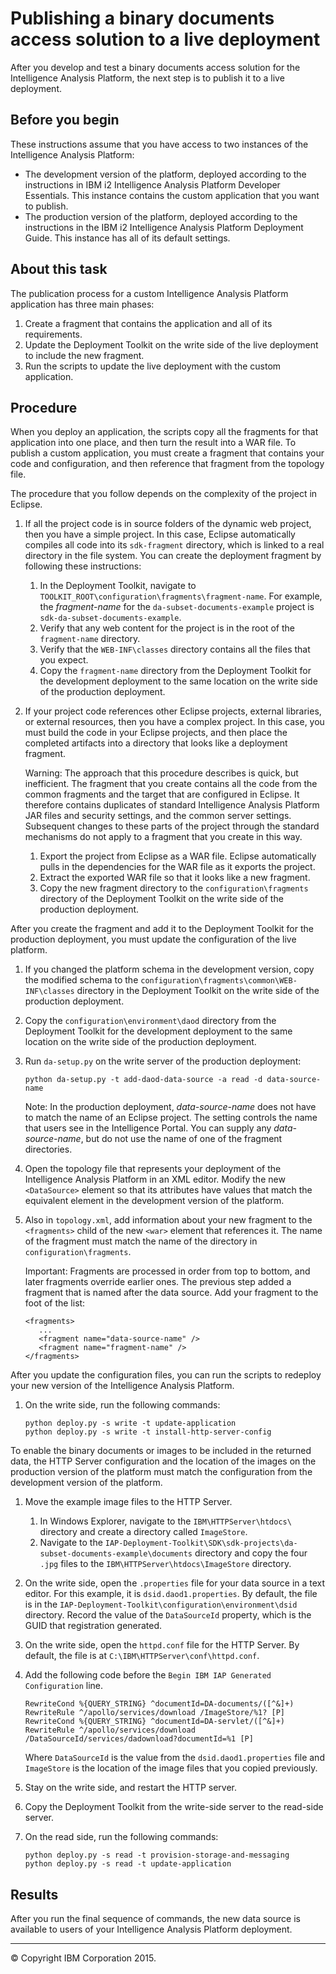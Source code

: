 Publishing a binary documents access solution to a live deployment
==================================================================

After you develop and test a binary documents access solution for the Intelligence Analysis Platform, the next step is to publish it to a live deployment.

Before you begin
----------------

These instructions assume that you have access to two instances of the Intelligence Analysis Platform:

-   The development version of the platform, deployed according to the instructions in IBM i2 Intelligence Analysis Platform Developer Essentials. This instance contains the custom application that you want to publish.
-   The production version of the platform, deployed according to the instructions in the IBM i2 Intelligence Analysis Platform Deployment Guide. This instance has all of its default settings.

About this task
---------------

The publication process for a custom Intelligence Analysis Platform application has three main phases:

1.  Create a fragment that contains the application and all of its requirements.
2.  Update the Deployment Toolkit on the write side of the live deployment to include the new fragment.
3.  Run the scripts to update the live deployment with the custom application.

Procedure
---------

When you deploy an application, the scripts copy all the fragments for that application into one place, and then turn the result into a WAR file. To publish a custom application, you must create a fragment that contains your code and configuration, and then reference that fragment from the topology file.

The procedure that you follow depends on the complexity of the project in Eclipse.

1.  If all the project code is in source folders of the dynamic web project, then you have a simple project. In this case, Eclipse automatically compiles all code into its `sdk-fragment` directory, which is linked to a real directory in the file system. You can create the deployment fragment by following these instructions:
    1.  In the Deployment Toolkit, navigate to `TOOLKIT_ROOT\configuration\fragments\fragment-name`. For example, the *fragment-name* for the `da-subset-documents-example` project is `sdk-da-subset-documents-example`.
    2.  Verify that any web content for the project is in the root of the `fragment-name` directory.
    3.  Verify that the `WEB-INF\classes` directory contains all the files that you expect.
    4.  Copy the `fragment-name` directory from the Deployment Toolkit for the development deployment to the same location on the write side of the production deployment.

2.  If your project code references other Eclipse projects, external libraries, or external resources, then you have a complex project. In this case, you must build the code in your Eclipse projects, and then place the completed artifacts into a directory that looks like a deployment fragment.

    Warning: The approach that this procedure describes is quick, but inefficient. The fragment that you create contains all the code from the common fragments and the target that are configured in Eclipse. It therefore contains duplicates of standard Intelligence Analysis Platform JAR files and security settings, and the common server settings. Subsequent changes to these parts of the project through the standard mechanisms do not apply to a fragment that you create in this way.

    1.  Export the project from Eclipse as a WAR file. Eclipse automatically pulls in the dependencies for the WAR file as it exports the project.
    2.  Extract the exported WAR file so that it looks like a new fragment.
    3.  Copy the new fragment directory to the `configuration\fragments` directory of the Deployment Toolkit on the write side of the production deployment.

After you create the fragment and add it to the Deployment Toolkit for the production deployment, you must update the configuration of the live platform.

1.  If you changed the platform schema in the development version, copy the modified schema to the `configuration\fragments\common\WEB-INF\classes` directory in the Deployment Toolkit on the write side of the production deployment.
2.  Copy the `configuration\environment\daod` directory from the Deployment Toolkit for the development deployment to the same location on the write side of the production deployment.
3.  Run `da-setup.py` on the write server of the production deployment:

    ``` {.pre .codeblock}
    python da-setup.py -t add-daod-data-source -a read -d data-source-name
    ```

    Note: In the production deployment, *data-source-name* does not have to match the name of an Eclipse project. The setting controls the name that users see in the Intelligence Portal. You can supply any *data-source-name*, but do not use the name of one of the fragment directories.

4.  Open the topology file that represents your deployment of the Intelligence Analysis Platform in an XML editor. Modify the new `<DataSource>` element so that its attributes have values that match the equivalent element in the development version of the platform.
5.  Also in `topology.xml`, add information about your new fragment to the `<fragments>` child of the new `<war>` element that references it. The name of the fragment must match the name of the directory in `configuration\fragments`.

    Important: Fragments are processed in order from top to bottom, and later fragments override earlier ones. The previous step added a fragment that is named after the data source. Add your fragment to the foot of the list:

    ``` {.pre .codeblock}
    <fragments>
       ...
       <fragment name="data-source-name" />
       <fragment name="fragment-name" />
    </fragments>
    ```

After you update the configuration files, you can run the scripts to redeploy your new version of the Intelligence Analysis Platform.

1.  On the write side, run the following commands:

    ``` {.pre .codeblock}
    python deploy.py -s write -t update-application
    python deploy.py -s write -t install-http-server-config
    ```

To enable the binary documents or images to be included in the returned data, the HTTP Server configuration and the location of the images on the production version of the platform must match the configuration from the development version of the platform.

1.  Move the example image files to the HTTP Server.
    1.  In Windows Explorer, navigate to the `IBM\HTTPServer\htdocs\` directory and create a directory called `ImageStore`.
    2.  Navigate to the `IAP-Deployment-Toolkit\SDK\sdk-projects\da-subset-documents-example\documents` directory and copy the four `.jpg` files to the `IBM\HTTPServer\htdocs\ImageStore` directory.

2.  On the write side, open the `.properties` file for your data source in a text editor. For this example, it is `dsid.daod1.properties`. By default, the file is in the `IAP-Deployment-Toolkit\configuration\environment\dsid` directory. Record the value of the `DataSourceId` property, which is the GUID that registration generated.
3.  On the write side, open the `httpd.conf` file for the HTTP Server. By default, the file is at `C:\IBM\HTTPServer\conf\httpd.conf`.
4.  Add the following code before the `Begin IBM IAP Generated Configuration` line.

    ``` {.pre .codeblock}
    RewriteCond %{QUERY_STRING} ^documentId=DA-documents/([^&]+)
    RewriteRule ^/apollo/services/download /ImageStore/%1? [P]
    RewriteCond %{QUERY_STRING} ^documentId=DA-servlet/([^&]+)
    RewriteRule ^/apollo/services/download /DataSourceId/services/dadownload?documentId=%1 [P]
    ```

    Where `DataSourceId` is the value from the `dsid.daod1.properties` file and `ImageStore` is the location of the image files that you copied previously.

5.  Stay on the write side, and restart the HTTP server.
6.  Copy the Deployment Toolkit from the write-side server to the read-side server.
7.  On the read side, run the following commands:

    ``` {.pre .codeblock}
    python deploy.py -s read -t provision-storage-and-messaging
    python deploy.py -s read -t update-application
    ```

Results
-------

After you run the final sequence of commands, the new data source is available to users of your Intelligence Analysis Platform deployment.

* * * * *

© Copyright IBM Corporation 2015.


